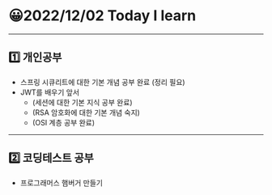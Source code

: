 # 😀2022/12/02 Today I learn
-------------------------
## 1️⃣ 개인공부
  * 스프링 시큐리트에 대한 기본 개념 공부 완료 (정리 필요)
  * JWT를 배우기 앞서 
    * (세션에 대한 기본 지식 공부 완료) 
    * (RSA 암호화에 대한 기본 개념 숙지)
    * (OSI 계층 공부 완료)
-------------------------
## 2️⃣ 코딩테스트 공부
  * 프로그래머스 햄버거 만들기 
